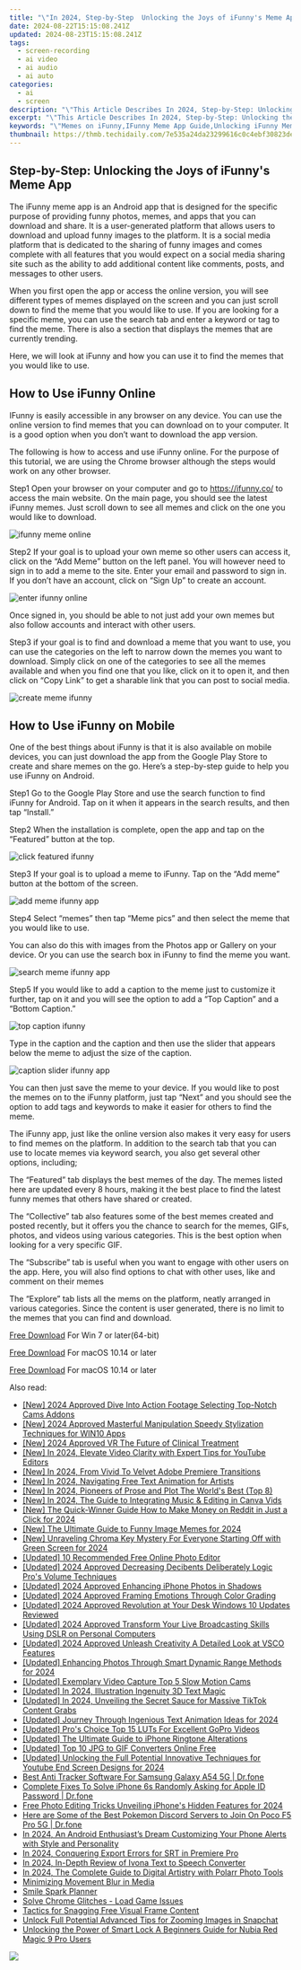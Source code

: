 ```yaml
---
title: "\"In 2024, Step-by-Step  Unlocking the Joys of iFunny's Meme App\""
date: 2024-08-22T15:15:08.241Z
updated: 2024-08-23T15:15:08.241Z
tags: 
  - screen-recording
  - ai video
  - ai audio
  - ai auto
categories: 
  - ai
  - screen
description: "\"This Article Describes In 2024, Step-by-Step: Unlocking the Joys of iFunny's Meme App\""
excerpt: "\"This Article Describes In 2024, Step-by-Step: Unlocking the Joys of iFunny's Meme App\""
keywords: "\"Memes on iFunny,IFunny Meme App Guide,Unlocking iFunny Memes,Mastering iFunny's Memes,Joys of iFunny Meme App,Learn iFunny's Meme Usage,Exploring iFunny Memes Step-by-Step\""
thumbnail: https://thmb.techidaily.com/7e535a24da23299616c0c4ebf30823de033f9fe39180ca23996553702d15983c.jpg
---
```


## Step-by-Step: Unlocking the Joys of iFunny's Meme App

The iFunny meme app is an Android app that is designed for the specific purpose of providing funny photos, memes, and apps that you can download and share. It is a user-generated platform that allows users to download and upload funny images to the platform. It is a social media platform that is dedicated to the sharing of funny images and comes complete with all features that you would expect on a social media sharing site such as the ability to add additional content like comments, posts, and messages to other users.

When you first open the app or access the online version, you will see different types of memes displayed on the screen and you can just scroll down to find the meme that you would like to use. If you are looking for a specific meme, you can use the search tab and enter a keyword or tag to find the meme. There is also a section that displays the memes that are currently trending.

Here, we will look at iFunny and how you can use it to find the memes that you would like to use.

## How to Use iFunny Online

IFunny is easily accessible in any browser on any device. You can use the online version to find memes that you can download on to your computer. It is a good option when you don’t want to download the app version.

The following is how to access and use iFunny online. For the purpose of this tutorial, we are using the Chrome browser although the steps would work on any other browser.

Step1 Open your browser on your computer and go to <https://ifunny.co/> to access the main website. On the main page, you should see the latest iFunny memes. Just scroll down to see all memes and click on the one you would like to download.

![ifunny meme online](https://images.wondershare.com/filmora/article-images/2022/07/ifunny-meme-online.jpg)

Step2 If your goal is to upload your own meme so other users can access it, click on the “Add Meme” button on the left panel. You will however need to sign in to add a meme to the site. Enter your email and password to sign in. If you don’t have an account, click on “Sign Up” to create an account.

![enter ifunny online](https://images.wondershare.com/filmora/article-images/2022/07/enter-ifunny-online.jpg)

Once signed in, you should be able to not just add your own memes but also follow accounts and interact with other users.

Step3 if your goal is to find and download a meme that you want to use, you can use the categories on the left to narrow down the memes you want to download. Simply click on one of the categories to see all the memes available and when you find one that you like, click on it to open it, and then click on “Copy Link” to get a sharable link that you can post to social media.

![create meme ifunny](https://images.wondershare.com/filmora/article-images/2022/07/create-meme-ifunny.jpg)

## How to Use iFunny on Mobile

One of the best things about iFunny is that it is also available on mobile devices, you can just download the app from the Google Play Store to create and share memes on the go. Here’s a step-by-step guide to help you use iFunny on Android.

Step1 Go to the Google Play Store and use the search function to find iFunny for Android. Tap on it when it appears in the search results, and then tap “Install.”

Step2 When the installation is complete, open the app and tap on the “Featured” button at the top.

![click featured ifunny](https://images.wondershare.com/filmora/article-images/2022/07/click-featured-ifunny.jpg)

Step3 If your goal is to upload a meme to iFunny. Tap on the “Add meme” button at the bottom of the screen.

![add meme ifunny app](https://images.wondershare.com/filmora/article-images/2022/07/add-meme-ifunny-app.jpg)

Step4 Select “memes” then tap “Meme pics” and then select the meme that you would like to use.

You can also do this with images from the Photos app or Gallery on your device. Or you can use the search box in iFunny to find the meme you want.

![search meme ifunny app](https://images.wondershare.com/filmora/article-images/2022/07/search-meme-ifunny-app.jpg)

Step5 If you would like to add a caption to the meme just to customize it further, tap on it and you will see the option to add a “Top Caption” and a “Bottom Caption.”

![top caption ifunny](https://images.wondershare.com/filmora/article-images/2022/07/top-caption-ifunny.jpg)

Type in the caption and the caption and then use the slider that appears below the meme to adjust the size of the caption.

![caption slider ifunny app](https://images.wondershare.com/filmora/article-images/2022/07/caption-slider-ifunny-app.jpg)

You can then just save the meme to your device. If you would like to post the memes on to the iFunny platform, just tap “Next” and you should see the option to add tags and keywords to make it easier for others to find the meme.

The iFunny app, just like the online version also makes it very easy for users to find memes on the platform. In addition to the search tab that you can use to locate memes via keyword search, you also get several other options, including;

The “Featured” tab displays the best memes of the day. The memes listed here are updated every 8 hours, making it the best place to find the latest funny memes that others have shared or created.

The “Collective” tab also features some of the best memes created and posted recently, but it offers you the chance to search for the memes, GIFs, photos, and videos using various categories. This is the best option when looking for a very specific GIF.

The “Subscribe” tab is useful when you want to engage with other users on the app. Here, you will also find options to chat with other uses, like and comment on their memes

The “Explore” tab lists all the mems on the platform, neatly arranged in various categories. Since the content is user generated, there is no limit to the memes that you can find and download.

[Free Download](https://tools.techidaily.com/wondershare/filmora/download/) For Win 7 or later(64-bit)

[Free Download](https://tools.techidaily.com/wondershare/filmora/download/) For macOS 10.14 or later

[Free Download](https://tools.techidaily.com/wondershare/filmora/download/) For macOS 10.14 or later

<ins class="adsbygoogle"
     style="display:block"
     data-ad-format="autorelaxed"
     data-ad-client="ca-pub-7571918770474297"
     data-ad-slot="1223367746"></ins>

<ins class="adsbygoogle"
     style="display:block"
     data-ad-format="autorelaxed"
     data-ad-client="ca-pub-7571918770474297"
     data-ad-slot="1223367746"></ins>



<ins class="adsbygoogle"
     style="display:block"
     data-ad-client="ca-pub-7571918770474297"
     data-ad-slot="8358498916"
     data-ad-format="auto"
     data-full-width-responsive="true"></ins>


<span class="atpl-alsoreadstyle">Also read:</span>
<div><ul>
<li><a href="https://article-files.techidaily.com/new-2024-approved-dive-into-action-footage-selecting-top-notch-cams-addons/"><u>[New] 2024 Approved  Dive Into Action Footage  Selecting Top-Notch Cams Addons</u></a></li>
<li><a href="https://article-files.techidaily.com/new-2024-approved-masterful-manipulation-speedy-stylization-techniques-for-win10-apps/"><u>[New] 2024 Approved  Masterful Manipulation  Speedy Stylization Techniques for WIN10 Apps</u></a></li>
<li><a href="https://article-files.techidaily.com/new-2024-approved-vr-the-future-of-clinical-treatment/"><u>[New] 2024 Approved  VR  The Future of Clinical Treatment</u></a></li>
<li><a href="https://facebook-video-share.techidaily.com/new-in-2024-elevate-video-clarity-with-expert-tips-for-youtube-editors/"><u>[New] In 2024, Elevate Video Clarity with Expert Tips for YouTube Editors</u></a></li>
<li><a href="https://article-files.techidaily.com/new-in-2024-from-vivid-to-velvet-adobe-premiere-transitions/"><u>[New] In 2024, From Vivid To Velvet  Adobe Premiere Transitions</u></a></li>
<li><a href="https://article-files.techidaily.com/new-in-2024-navigating-free-text-animation-for-artists/"><u>[New] In 2024, Navigating Free Text Animation for Artists</u></a></li>
<li><a href="https://article-files.techidaily.com/new-in-2024-pioneers-of-prose-and-plot-the-worlds-best-top-8/"><u>[New] In 2024, Pioneers of Prose and Plot  The World's Best (Top 8)</u></a></li>
<li><a href="https://article-files.techidaily.com/new-in-2024-the-guide-to-integrating-music-and-editing-in-canva-vids/"><u>[New] In 2024, The Guide to Integrating Music & Editing in Canva Vids</u></a></li>
<li><a href="https://article-files.techidaily.com/new-the-quick-winner-guide-how-to-make-money-on-reddit-in-just-a-click-for-2024/"><u>[New] The Quick-Winner Guide  How to Make Money on Reddit in Just a Click for 2024</u></a></li>
<li><a href="https://article-files.techidaily.com/new-the-ultimate-guide-to-funny-image-memes-for-2024/"><u>[New] The Ultimate Guide to Funny Image Memes for 2024</u></a></li>
<li><a href="https://fox-glue.techidaily.com/new-unraveling-chroma-key-mystery-for-everyone-starting-off-with-green-screen-for-2024/"><u>[New] Unraveling Chroma Key Mystery  For Everyone Starting Off with Green Screen for 2024</u></a></li>
<li><a href="https://article-files.techidaily.com/updated-10-recommended-free-online-photo-editor/"><u>[Updated] 10 Recommended Free Online Photo Editor</u></a></li>
<li><a href="https://article-files.techidaily.com/updated-2024-approved-decreasing-decibents-deliberately-logic-pros-volume-techniques/"><u>[Updated] 2024 Approved  Decreasing Decibents Deliberately  Logic Pro's Volume Techniques</u></a></li>
<li><a href="https://article-files.techidaily.com/updated-2024-approved-enhancing-iphone-photos-in-shadows/"><u>[Updated] 2024 Approved  Enhancing iPhone Photos in Shadows</u></a></li>
<li><a href="https://article-files.techidaily.com/updated-2024-approved-framing-emotions-through-color-grading/"><u>[Updated] 2024 Approved  Framing Emotions Through Color Grading</u></a></li>
<li><a href="https://article-files.techidaily.com/updated-2024-approved-revolution-at-your-desk-windows-10-updates-reviewed/"><u>[Updated] 2024 Approved  Revolution at Your Desk  Windows 10 Updates Reviewed</u></a></li>
<li><a href="https://facebook-video-content.techidaily.com/updated-2024-approved-transform-your-live-broadcasting-skills-using-dslr-on-personal-computers/"><u>[Updated] 2024 Approved  Transform Your Live Broadcasting Skills Using DSLR on Personal Computers</u></a></li>
<li><a href="https://article-files.techidaily.com/updated-2024-approved-unleash-creativity-a-detailed-look-at-vsco-features/"><u>[Updated] 2024 Approved  Unleash Creativity  A Detailed Look at VSCO Features</u></a></li>
<li><a href="https://article-files.techidaily.com/updated-enhancing-photos-through-smart-dynamic-range-methods-for-2024/"><u>[Updated] Enhancing Photos Through Smart Dynamic Range Methods for 2024</u></a></li>
<li><a href="https://article-files.techidaily.com/updated-exemplary-video-capture-top-5-slow-motion-cams/"><u>[Updated] Exemplary Video Capture  Top 5 Slow Motion Cams</u></a></li>
<li><a href="https://article-files.techidaily.com/updated-in-2024-illustration-ingenuity-3d-text-magic/"><u>[Updated] In 2024, Illustration Ingenuity  3D Text Magic</u></a></li>
<li><a href="https://article-files.techidaily.com/updated-in-2024-unveiling-the-secret-sauce-for-massive-tiktok-content-grabs/"><u>[Updated] In 2024, Unveiling the Secret Sauce for Massive TikTok Content Grabs</u></a></li>
<li><a href="https://article-files.techidaily.com/updated-journey-through-ingenious-text-animation-ideas-for-2024/"><u>[Updated] Journey Through Ingenious Text Animation Ideas for 2024</u></a></li>
<li><a href="https://article-files.techidaily.com/updated-pros-choice-top-15-luts-for-excellent-gopro-videos/"><u>[Updated] Pro's Choice  Top 15 LUTs For Excellent GoPro Videos</u></a></li>
<li><a href="https://article-files.techidaily.com/updated-the-ultimate-guide-to-iphone-ringtone-alterations/"><u>[Updated] The Ultimate Guide to iPhone Ringtone Alterations</u></a></li>
<li><a href="https://article-files.techidaily.com/updated-top-10-jpg-to-gif-converters-online-free/"><u>[Updated] Top 10 JPG to GIF Converters Online Free</u></a></li>
<li><a href="https://youtube-tips.techidaily.com/ed-unlocking-the-full-potential-innovative-techniques-for-youtube-end-screen-designs-for-2024/"><u>[Updated] Unlocking the Full Potential  Innovative Techniques for Youtube End Screen Designs for 2024</u></a></li>
<li><a href="https://android-location-track.techidaily.com/best-anti-tracker-software-for-samsung-galaxy-a54-5g-drfone-by-drfone-virtual-android/"><u>Best Anti Tracker Software For Samsung Galaxy A54 5G | Dr.fone</u></a></li>
<li><a href="https://iphone-unlock.techidaily.com/complete-fixes-to-solve-iphone-6s-randomly-asking-for-apple-id-password-drfone-by-drfone-ios/"><u>Complete Fixes To Solve iPhone 6s Randomly Asking for Apple ID Password | Dr.fone</u></a></li>
<li><a href="https://article-files.techidaily.com/free-photo-editing-tricks-unveiling-iphones-hidden-features-for-2024/"><u>Free Photo Editing Tricks  Unveiling iPhone's Hidden Features for 2024</u></a></li>
<li><a href="https://pokemon-go-android.techidaily.com/here-are-some-of-the-best-pokemon-discord-servers-to-join-on-poco-f5-pro-5g-drfone-by-drfone-virtual-android/"><u>Here are Some of the Best Pokemon Discord Servers to Join On Poco F5 Pro 5G | Dr.fone</u></a></li>
<li><a href="https://fox-http.techidaily.com/in-2024-an-android-enthusiasts-dream-customizing-your-phone-alerts-with-style-and-personality/"><u>In 2024, An Android Enthusiast’s Dream  Customizing Your Phone Alerts with Style and Personality</u></a></li>
<li><a href="https://article-files.techidaily.com/in-2024-conquering-export-errors-for-srt-in-premiere-pro/"><u>In 2024, Conquering Export Errors for SRT in Premiere Pro</u></a></li>
<li><a href="https://ai-topics.techidaily.com/in-2024-in-depth-review-of-ivona-text-to-speech-converter/"><u>In 2024, In-Depth Review of Ivona Text to Speech Converter</u></a></li>
<li><a href="https://some-approaches.techidaily.com/in-2024-the-complete-guide-to-digital-artistry-with-polarr-photo-tools/"><u>In 2024, The Complete Guide to Digital Artistry with Polarr Photo Tools</u></a></li>
<li><a href="https://article-files.techidaily.com/minimizing-movement-blur-in-media/"><u>Minimizing Movement Blur in Media</u></a></li>
<li><a href="https://article-files.techidaily.com/smile-spark-planner/"><u>Smile Spark Planner</u></a></li>
<li><a href="https://games-able.techidaily.com/solve-chrome-glitches-load-game-issues/"><u>Solve Chrome Glitches - Load Game Issues</u></a></li>
<li><a href="https://article-files.techidaily.com/tactics-for-snagging-free-visual-frame-content/"><u>Tactics for Snagging Free Visual Frame Content</u></a></li>
<li><a href="https://article-files.techidaily.com/unlock-full-potential-advanced-tips-for-zooming-images-in-snapchat/"><u>Unlock Full Potential  Advanced Tips for Zooming Images in Snapchat</u></a></li>
<li><a href="https://easy-unlock-android.techidaily.com/unlocking-the-power-of-smart-lock-a-beginners-guide-for-nubia-red-magic-9-pro-users-by-drfone-android/"><u>Unlocking the Power of Smart Lock A Beginners Guide for Nubia Red Magic 9 Pro Users</u></a></li>
</ul></div>

<!-- affiliate ads begin -->
<a href="https://secure.2checkout.com/order/checkout.php?PRODS=4715391&QTY=1&AFFILIATE=108875&CART=1"><img src="https://secure.avangate.com/images/merchant/7f687767ccf20fcea1c9dc4a5adc2326/Digisigner_banner_728_x_90_color_version.png" border="0"></a>
<!-- affiliate ads end -->